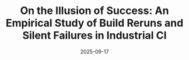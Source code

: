 ---
title: "On the Illusion of Success: An Empirical Study of Build Reruns and Silent Failures in Industrial CI"
authors: Henri Aïdasso, Francis Bordeleau, Ali Tizghadam
arxiv: https://arxiv.org/abs/2509.14347
link: ""
venue: "arXiv (preprint)"
date: 2025-09-17
---